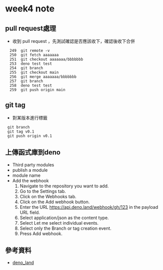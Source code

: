 # week4 note
## pull request處理
* 收到 pull request ，先測試確認是否應該收下，確認後收下合併
```
  249  git remote -v
  250  git fetch aaaaaaa
  251  git checkout aaaaaaa/bbbbbbb
  253  deno test test
  254  git branch
  255  git checkout main
  256  git merge aaaaaaa/bbbbbbb
  257  git branch
  258  deno test test
  259  git push origin main
```
## git tag
* 對某版本進行標籤
```
 git branch
 git tag v0.1
 git push origin v0.1
```
## 上傳函式庫到deno
* Third party modules
* publish a module
* module name
* Add the webhook
  1. Navigate to the repository you want to add.
  2. Go to the Settings tab.
  3. Click on the Webhooks tab.
  4. Click on the Add webhook button.
  5. Enter the URL https://api.deno.land/webhook/gh/123 in the payload URL field.
  6. Select application/json as the content type.
  7. Select Let me select individual events.
  8. Select only the Branch or tag creation event.
  9. Press Add webhook.
## 參考資料
* [deno_land](https://deno.land/)

